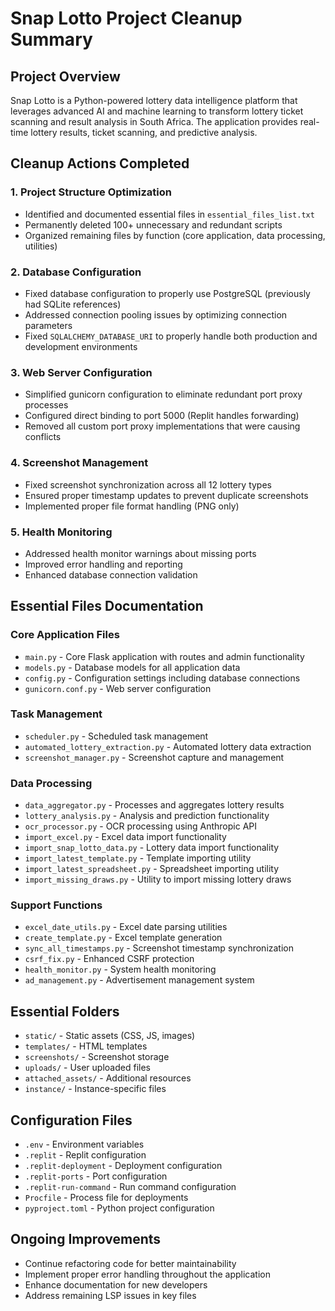 # Snap Lotto Project Cleanup Summary

## Project Overview
Snap Lotto is a Python-powered lottery data intelligence platform that leverages advanced AI and machine learning to transform lottery ticket scanning and result analysis in South Africa. The application provides real-time lottery results, ticket scanning, and predictive analysis.

## Cleanup Actions Completed

### 1. Project Structure Optimization
- Identified and documented essential files in `essential_files_list.txt`
- Permanently deleted 100+ unnecessary and redundant scripts
- Organized remaining files by function (core application, data processing, utilities)

### 2. Database Configuration
- Fixed database configuration to properly use PostgreSQL (previously had SQLite references)
- Addressed connection pooling issues by optimizing connection parameters
- Fixed `SQLALCHEMY_DATABASE_URI` to properly handle both production and development environments

### 3. Web Server Configuration
- Simplified gunicorn configuration to eliminate redundant port proxy processes
- Configured direct binding to port 5000 (Replit handles forwarding)
- Removed all custom port proxy implementations that were causing conflicts

### 4. Screenshot Management
- Fixed screenshot synchronization across all 12 lottery types
- Ensured proper timestamp updates to prevent duplicate screenshots
- Implemented proper file format handling (PNG only)

### 5. Health Monitoring
- Addressed health monitor warnings about missing ports
- Improved error handling and reporting
- Enhanced database connection validation

## Essential Files Documentation

### Core Application Files
- `main.py` - Core Flask application with routes and admin functionality
- `models.py` - Database models for all application data
- `config.py` - Configuration settings including database connections
- `gunicorn.conf.py` - Web server configuration

### Task Management
- `scheduler.py` - Scheduled task management
- `automated_lottery_extraction.py` - Automated lottery data extraction
- `screenshot_manager.py` - Screenshot capture and management

### Data Processing
- `data_aggregator.py` - Processes and aggregates lottery results
- `lottery_analysis.py` - Analysis and prediction functionality
- `ocr_processor.py` - OCR processing using Anthropic API
- `import_excel.py` - Excel data import functionality
- `import_snap_lotto_data.py` - Lottery data import functionality
- `import_latest_template.py` - Template importing utility
- `import_latest_spreadsheet.py` - Spreadsheet importing utility
- `import_missing_draws.py` - Utility to import missing lottery draws

### Support Functions
- `excel_date_utils.py` - Excel date parsing utilities
- `create_template.py` - Excel template generation
- `sync_all_timestamps.py` - Screenshot timestamp synchronization
- `csrf_fix.py` - Enhanced CSRF protection
- `health_monitor.py` - System health monitoring
- `ad_management.py` - Advertisement management system

## Essential Folders
- `static/` - Static assets (CSS, JS, images)
- `templates/` - HTML templates
- `screenshots/` - Screenshot storage
- `uploads/` - User uploaded files
- `attached_assets/` - Additional resources
- `instance/` - Instance-specific files

## Configuration Files
- `.env` - Environment variables
- `.replit` - Replit configuration
- `.replit-deployment` - Deployment configuration
- `.replit-ports` - Port configuration
- `.replit-run-command` - Run command configuration
- `Procfile` - Process file for deployments
- `pyproject.toml` - Python project configuration

## Ongoing Improvements
- Continue refactoring code for better maintainability
- Implement proper error handling throughout the application
- Enhance documentation for new developers
- Address remaining LSP issues in key files